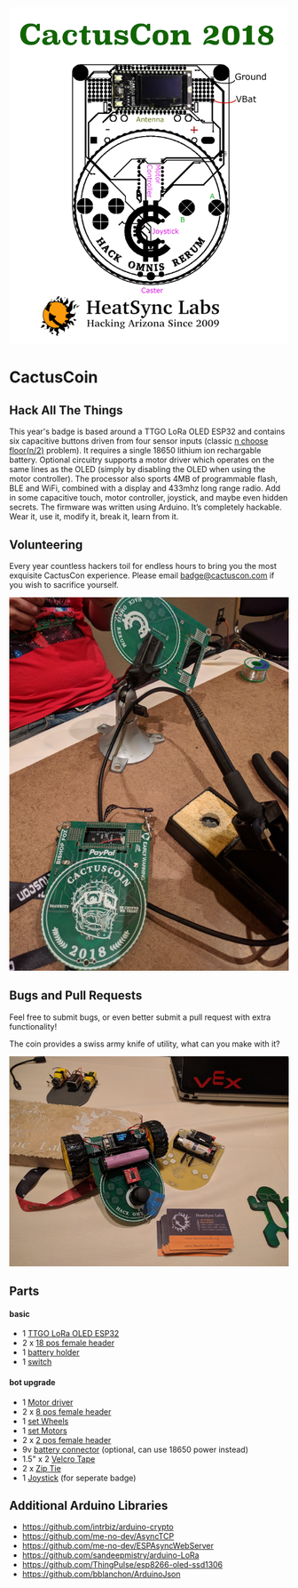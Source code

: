 ![CactusCon 2018](https://github.com/erikwilson/CactusCon7/raw/master/images/board1.png "CactusCon 2018")

# CactusCoin

## Hack All The Things

This year's badge is based around a TTGO LoRa OLED ESP32 and contains six capacitive buttons driven from four sensor inputs (classic [n choose floor(n/2)](http://www.wolframalpha.com/input/?i=n+choose+floor(n%2F2)) problem). It requires a single 18650 lithium ion rechargable battery. Optional circuitry supports a motor driver which operates on the same lines as the OLED (simply by disabling the OLED when using the motor controller). The processor also sports 4MB of programmable flash, BLE and WiFi, combined with a display and 433mhz long range radio. Add in some capacitive touch, motor controller, joystick, and maybe even hidden secrets.
The firmware was written using Arduino. It’s completely hackable. Wear it, use it, modify it, break it, learn from it.

## Volunteering

Every year countless hackers toil for endless hours to bring you the most exquisite CactusCon experience. Please email badge@cactuscon.com if you wish to sacrifice yourself.

![Volunteer](https://github.com/erikwilson/CactusCon7/raw/master/images/board2.png "Volunteer")

## Bugs and Pull Requests

Feel free to submit bugs, or even better submit a pull request with extra functionality! 

The coin provides a swiss army knife of utility, what can you make with it?

![Pull Request](https://github.com/erikwilson/CactusCon7/raw/master/images/board3.png "Pull Request")

## Parts

#### basic

* 1 [TTGO LoRa OLED ESP32](https://www.aliexpress.com/item/2pcs-sets-TTGO-LORA-SX1278-ESP32-0-96-OLED-16-Mt-bytes-128-Mt-bit-433Mhz/32832523252.html)
* 2 x [18 pos female header](https://www.digikey.com/product-detail/en/PPTC181LFBN-RC/S7016-ND/810156/?itemSeq=272349209)
* 1 [battery holder](https://www.digikey.com/product-detail/en/BH-18650-PC/BH-18650-PC-ND/3029216/?itemSeq=272342283)
* 1 [switch](https://www.digikey.com/product-detail/en/MHSS1105/679-1849-ND/1949465/?itemSeq=272294708)

#### bot upgrade

* 1 [Motor driver](https://www.sparkfun.com/products/14450)
* 2 x [8 pos female header](https://www.digikey.com/product-detail/en/sullins-connector-solutions/PPTC081LFBN-RC/S7006-ND/810147)
* 1 [set Wheels](https://www.sparkfun.com/products/13259)
* 1 [set Motors](https://www.sparkfun.com/products/13302)
* 2 x [2 pos female header](https://www.digikey.com/product-detail/en/sullins-connector-solutions/PPPC021LFBN-RC/S7035-ND/810174)
* 9v [battery connector](https://www.digikey.com/products/en?keywords=36-232-ND) (optional, can use 18650 power instead)
* 1.5" x 2 [Velcro Tape](https://www.amazon.com/VELCRO-Brand-Sticky-Fasteners-Perfect/dp/B00006IC2L)
* 2 x [Zip Tie](https://www.amazon.com/dp/B01018DC96/)
* 1 [Joystick](https://www.sparkfun.com/products/9032P) (for seperate badge)

## Additional Arduino Libraries

* https://github.com/intrbiz/arduino-crypto
* https://github.com/me-no-dev/AsyncTCP
* https://github.com/me-no-dev/ESPAsyncWebServer
* https://github.com/sandeepmistry/arduino-LoRa
* https://github.com/ThingPulse/esp8266-oled-ssd1306
* https://github.com/bblanchon/ArduinoJson


